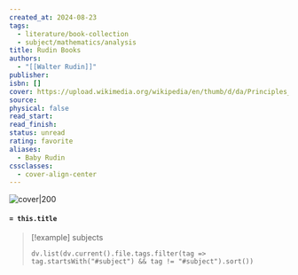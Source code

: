 ```yaml
---
created_at: 2024-08-23
tags:
  - literature/book-collection
  - subject/mathematics/analysis
title: Rudin Books
authors:
  - "[[Walter Rudin]]"
publisher: 
isbn: []
cover: https://upload.wikimedia.org/wikipedia/en/thumb/d/da/Principles_of_Mathematical_Analysis.jpg/220px-Principles_of_Mathematical_Analysis.jpg
source: 
physical: false
read_start: 
read_finish: 
status: unread
rating: favorite
aliases:
  - Baby Rudin
cssclasses:
  - cover-align-center
---
```


![cover|200](https://upload.wikimedia.org/wikipedia/en/thumb/d/da/Principles_of_Mathematical_Analysis.jpg/220px-Principles_of_Mathematical_Analysis.jpg)

#### `= this.title`

> [!example] subjects
> ```dataviewjs
> dv.list(dv.current().file.tags.filter(tag => tag.startsWith("#subject") && tag != "#subject").sort())
> ```